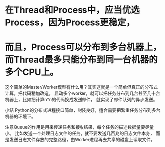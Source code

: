 # 在Thread和Process中，应当优选Process，因为Process更稳定，
# 而且，Process可以分布到多台机器上，而Thread最多只能分布到同一台机器的多个CPU上。



这个简单的Master/Worker模型有什么用？其实这就是一个简单但真正的分布式计算，把代码稍加改造，
启动多个worker，就可以把任务分布到几台甚至几十台机器上，比如把计算n*n的代码换成发送邮件，
就实现了邮件队列的异步发送。

小结
Python的分布式进程接口简单，封装良好，适合需要把繁重任务分布到多台机器的环境下。

注意Queue的作用是用来传递任务和接收结果，每个任务的描述数据量要尽量小。
比如发送一个处理日志文件的任务，就不要发送几百兆的日志文件本身，
而是发送日志文件存放的完整路径，由Worker进程再去共享的磁盘上读取文件。